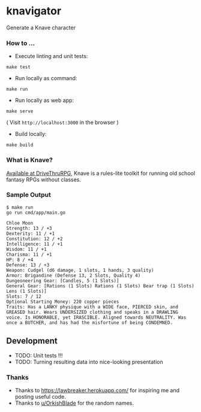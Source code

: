 # knavigator
Generate a Knave character

### How to ...

- Execute linting and unit tests:
```
make test
```

- Run locally as command:
```
make run
```

- Run locally as web app:
```
make serve
```
( Visit `http://localhost:3000` in the browser )

- Build locally:
```
make build
```

### What is Knave?

[Available at DriveThruRPG](https://www.drivethrurpg.com/product/250888/Knave?affiliate_id=379088), Knave is a rules-lite toolkit for running old school fantasy RPGs without classes.

### Sample Output

```
$ make run
go run cmd/app/main.go

Chloe Moon
Strength: 13 / +3
Dexterity: 11 / +1
Constitution: 12 / +2
Intelligence: 11 / +1
Wisdom: 11 / +1
Charisma: 11 / +1
HP: 8 / +4
Defense: 13 / +3
Weapon: Cudgel (d6 damage, 1 slots, 1 hands, 3 quality)
Armor: Brigandine (Defense 13, 2 Slots, Quality 4)
Dungeoneering Gear: [Candles, 5 (1 Slots)]
General Gear: [Rations (1 Slots) Rations (1 Slots) Bear trap (1 Slots) Lens (1 Slots)]
Slots: 7 / 12
Optional Starting Money: 220 copper pieces
Traits: Has a LANKY physique with a WIDE face, PIERCED skin, and GREASED hair. Wears UNDERSIZED clothing and speaks in a DRAWLING voice. Is HONORABLE, yet IRASCIBLE. Aligned towards NEUTRALITY. Was once a BUTCHER, and has had the misfortune of being CONDEMNED.
```

## Development

- TODO: Unit tests !!!
- TODO: Turning resulting data into nice-looking presentation

### Thanks

- Thanks to https://lawbreaker.herokuapp.com/ for inspiring me and posting useful code.
- Thanks to [u/OrkishBlade](https://www.reddit.com/r/DnDBehindTheScreen/comments/50pcg1/a_post_about_names_names_for_speakers_of_the/) for the random names.
